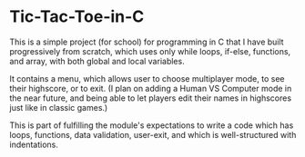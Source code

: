 # Tic-Tac-Toe-in-C

This is a simple project (for school) for programming in C that I have built progressively from scratch, which uses only while loops, if-else, functions, and array, with both global and local variables.

It contains a menu, which allows user to choose multiplayer mode, to see their highscore, or to exit. (I plan on adding a Human VS Computer mode in the near future, and being able to let players edit their names in highscores just like in classic games.)

This is part of fulfilling the module's expectations to write a code which has loops, functions, data validation, user-exit, and which is well-structured with indentations.
